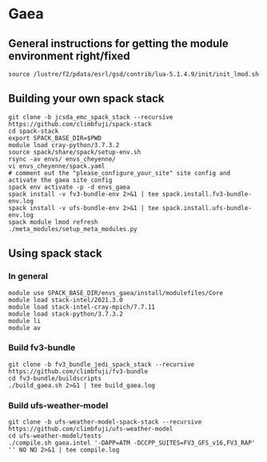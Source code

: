 # Gaea
## General instructions for getting the module environment right/fixed
```
source /lustre/f2/pdata/esrl/gsd/contrib/lua-5.1.4.9/init/init_lmod.sh
```

## Building your own spack stack
```
git clone -b jcsda_emc_spack_stack --recursive https://github.com/climbfuji/spack-stack
cd spack-stack
export SPACK_BASE_DIR=$PWD
module load cray-python/3.7.3.2
source spack/share/spack/setup-env.sh
rsync -av envs/ envs_cheyenne/
vi envs_cheyenne/spack.yaml
# comment out the "please_configure_your_site" site config and activate the gaea site config
spack env activate -p -d envs_gaea
spack install -v fv3-bundle-env 2>&1 | tee spack.install.fv3-bundle-env.log
spack install -v ufs-bundle-env 2>&1 | tee spack.install.ufs-bundle-env.log
spack module lmod refresh
./meta_modules/setup_meta_modules.py
```

## Using spack stack
### In general
```
module use SPACK_BASE_DIR/envs_gaea/install/modulefiles/Core
module load stack-intel/2021.3.0
module load stack-intel-cray-mpich/7.7.11
module load stack-python/3.7.3.2
module li
module av
```

### Build fv3-bundle
```
git clone -b fv3_bundle_jedi_spack_stack --recursive https://github.com/climbfuji/fv3-bundle
cd fv3-bundle/buildscripts
./build_gaea.sh 2>&1 | tee build_gaea.log
```

### Build ufs-weather-model
```
git clone -b ufs-weather-model-spack-stack --recursive https://github.com/climbfuji/ufs-weather-model
cd ufs-weather-model/tests
./compile.sh gaea.intel '-DAPP=ATM -DCCPP_SUITES=FV3_GFS_v16,FV3_RAP' '' NO NO 2>&1 | tee compile.log
```
